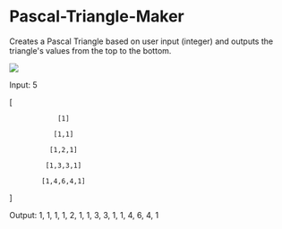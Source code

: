 # Pascal-Triangle-Maker
Creates a Pascal Triangle based on user input (integer) and outputs the triangle's values from the top to the bottom.


![](https://upload.wikimedia.org/wikipedia/commons/0/0d/PascalTriangleAnimated2.gif)

Input: 5

[

                [1]
     
               [1,1]
    
              [1,2,1]
   
             [1,3,3,1]
  
            [1,4,6,4,1]
 
]

Output: 1, 1, 1, 1, 2, 1, 1, 3, 3, 1, 1, 4, 6, 4, 1
